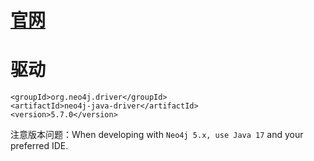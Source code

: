 # [官网](https://neo4j.com/docs/getting-started/current/languages-guides/java/java-intro/)

# 驱动
```
<groupId>org.neo4j.driver</groupId>
<artifactId>neo4j-java-driver</artifactId>
<version>5.7.0</version>
```
注意版本问题：When developing with `Neo4j 5.x, use Java 17` and your preferred IDE.